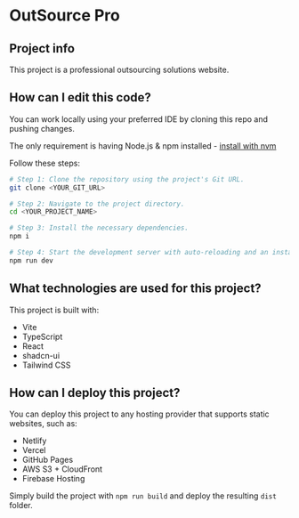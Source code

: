 
# OutSource Pro

## Project info

This project is a professional outsourcing solutions website.

## How can I edit this code?

You can work locally using your preferred IDE by cloning this repo and pushing changes.

The only requirement is having Node.js & npm installed - [install with nvm](https://github.com/nvm-sh/nvm#installing-and-updating)

Follow these steps:

```sh
# Step 1: Clone the repository using the project's Git URL.
git clone <YOUR_GIT_URL>

# Step 2: Navigate to the project directory.
cd <YOUR_PROJECT_NAME>

# Step 3: Install the necessary dependencies.
npm i

# Step 4: Start the development server with auto-reloading and an instant preview.
npm run dev
```

## What technologies are used for this project?

This project is built with:

- Vite
- TypeScript
- React
- shadcn-ui
- Tailwind CSS

## How can I deploy this project?

You can deploy this project to any hosting provider that supports static websites, such as:

- Netlify
- Vercel
- GitHub Pages
- AWS S3 + CloudFront
- Firebase Hosting

Simply build the project with `npm run build` and deploy the resulting `dist` folder.

